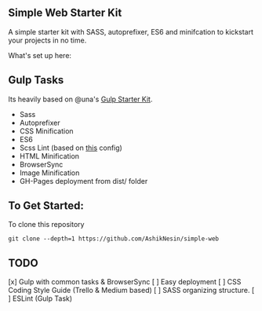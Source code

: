 Simple Web Starter Kit
---
A simple starter kit with SASS, autoprefixer, ES6 and minifcation to kickstart your projects in no time.


What's set up here:
## Gulp Tasks
Its heavily based on @una's [Gulp Starter Kit](https://github.com/una/gulp-starter-env).
- Sass
- Autoprefixer
- CSS Minification
- ES6
- Scss Lint (based on [this](https://github.com/causes/scss-lint/blob/master/config/default.yml) config)
- HTML Minification
- BrowserSync
- Image Minification
- GH-Pages deployment from dist/ folder

## To Get Started:

To clone this repository

`git clone --depth=1 https://github.com/AshikNesin/simple-web`

## TODO
[x] Gulp with common tasks & BrowserSync
[ ] Easy deployment
[ ] CSS Coding Style Guide (Trello & Medium based)
[ ] SASS organizing structure.
[ ] ESLint (Gulp Task)
